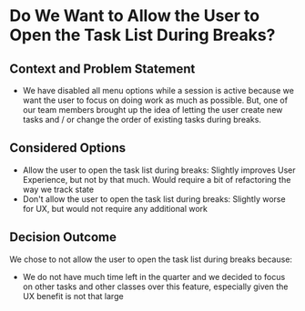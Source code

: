 # Do We Want to Allow the User to Open the Task List During Breaks?

## Context and Problem Statement

* We have disabled all menu options while a session is active because we want the user to focus on doing work as much as possible. But, one of our team members brought up the idea of letting the user create new tasks and / or change the order of existing tasks during breaks. 

## Considered Options

* Allow the user to open the task list during breaks: Slightly improves User Experience, but not by that much. Would require a bit of refactoring the way we track state
* Don't allow the user to open the task list during breaks: Slightly worse for UX, but would not require any additional work

## Decision Outcome

We chose to not allow the user to open the task list during breaks because:
  * We do not have much time left in the quarter and we decided to focus on other tasks and other classes over this feature, especially given the UX benefit is not that large